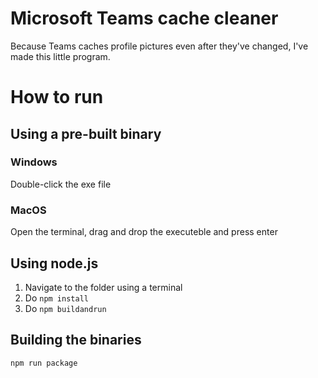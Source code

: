 # Microsoft Teams cache cleaner

Because Teams caches profile pictures even after they've changed, I've made this little program.

# How to run

## Using a pre-built binary

### Windows

Double-click the exe file

### MacOS

Open the terminal, drag and drop the executeble and press enter

## Using node.js

1.  Navigate to the folder using a terminal
2.  Do `npm install`
3.  Do `npm buildandrun`

## Building the binaries

`npm run package`